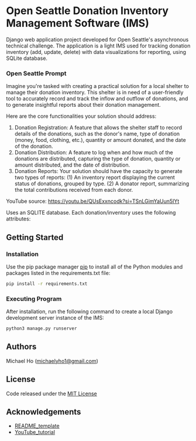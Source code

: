 # Open Seattle Donation Inventory Management Software (IMS)

Django web application project developed for Open Seattle's asynchronous technical challenge. The application is a light IMS used for tracking donation inventory (add, update, delete) with data visualizations for reporting, using SQLite database.

### Open Seattle Prompt

Imagine you're tasked with creating a practical solution for a local shelter to manage their donation inventory. This shelter is in need of a user-friendly tool to accurately record and track the inflow and outflow of donations, and to generate insightful reports about their donation management.

Here are the core functionalities your solution should address:

1. Donation Registration: A feature that allows the shelter staff to record details of the donations, such as the donor's name, type of donation (money, food, clothing, etc.), quantity or amount donated, and the date of the donation.
2. Donation Distribution: A feature to log when and how much of the donations are distributed, capturing the type of donation, quantity or amount distributed, and the date of distribution.
3. Donation Reports: Your solution should have the capacity to generate two types of reports: (1) An inventory report displaying the current status of donations, grouped by type. (2) A donator report, summarizing the total contributions received from each donor.

YouTube source: https://youtu.be/QUsExxncodk?si=TSnLGimYaUun5IYt

Uses an SQLITE database. Each donation/inventory uses the following attributes:

## Getting Started

### Installation

Use the pip package manager [pip](https://pip.pypa.io/en/stable/) to install all of the Python modules and packages listed in the requirements.txt file:

```bash
pip install -r requirements.txt 
```

### Executing Program

After installation, run the following command to create a local Django development server instance of the IMS:

```bash
python3 manage.py runserver
```

## Authors
Michael Ho (michaelyho1@gmail.com)

## License
Code released under the [MIT License]()

## Acknowledgements
* [README_template](https://gist.github.com/DomPizzie/7a5ff55ffa9081f2de27c315f5018afc)
* [YouTube_tutorial](https://youtu.be/QUsExxncodk?si=TSnLGimYaUun5IYt)
